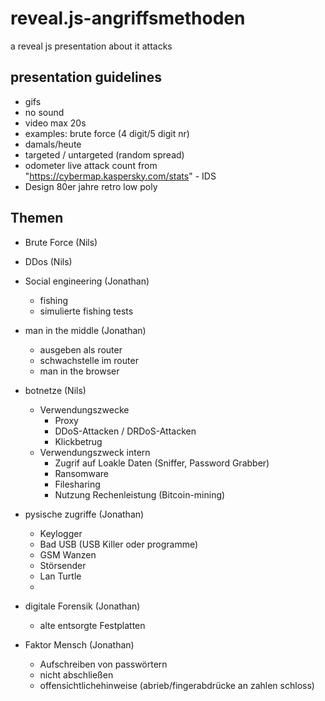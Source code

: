 # reveal.js-angriffsmethoden
a reveal js presentation about it attacks

## presentation guidelines
- gifs
- no sound
- video max 20s
- examples: brute force (4 digit/5 digit nr)
- damals/heute
- targeted / untargeted (random spread)
- odometer live attack count from "https://cybermap.kaspersky.com/stats" - IDS
- Design 80er jahre retro low poly

## Themen
- Brute Force (Nils)
- DDos (Nils)
- Social engineering (Jonathan)
  - fishing 
  - simulierte fishing tests
- man in the middle (Jonathan)
  - ausgeben als router
  - schwachstelle im router
  - man in the browser
- botnetze (Nils)
  - Verwendungszwecke
    - Proxy
    - DDoS-Attacken / DRDoS-Attacken
    - Klickbetrug
  - Verwendungszweck intern
    - Zugrif auf Loakle Daten (Sniffer, Password Grabber)
    - Ransomware
    - Filesharing
    - Nutzung Rechenleistung (Bitcoin-mining)
- pysische zugriffe (Jonathan)
  - Keylogger
  - Bad USB (USB Killer oder programme)
  - GSM Wanzen
  - Störsender
  - Lan Turtle
  - 

- digitale Forensik (Jonathan)
  - alte entsorgte Festplatten

- Faktor Mensch (Jonathan)
  - Aufschreiben von passwörtern
  - nicht abschließen
  - offensichtlichehinweise (abrieb/fingerabdrücke an zahlen schloss)

